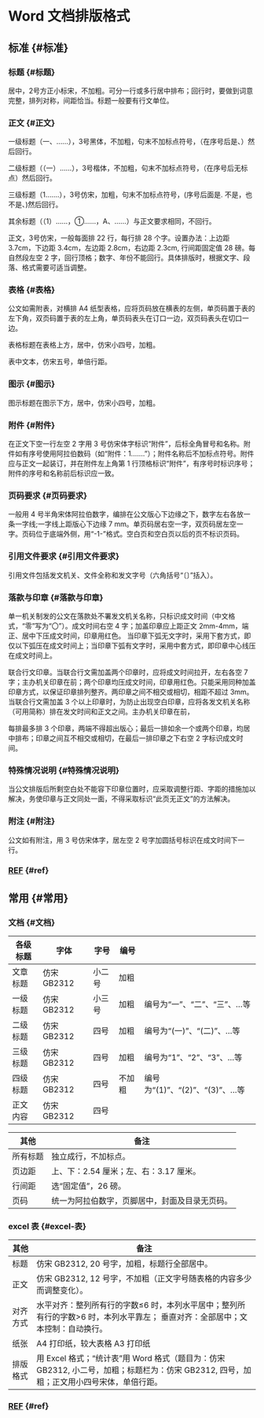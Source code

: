 # Word 文档排版格式


## 标准 {#标准}


### 标题 {#标题}

居中，2号方正小标宋，不加粗。可分一行或多行居中排布；回行时，要做到词意完整，排列对称，间距恰当。标题一般要有行文单位。


### 正文 {#正文}

一级标题（一、……），3号黑体，不加粗，句末不加标点符号，（在序号后是、）然后回行。

二级标题（（一）……），3号楷体，不加粗，句末不加标点符号，（在序号后无标点）然后回行。

三级标题（1.……），3号仿宋，加粗，句末不加标点符号，(序号后面是. 不是，也不是、)然后回行。

其余标题（（1）……，①……，A、……）与正文要求相同，不回行。

正文，3号仿宋，一般每面排 22 行，每行排 28 个字。设置办法：上边距 3.7cm，下边距 3.4cm，左边距 2.8cm，右边距 2.3cm, 行间距固定值 28 磅。每自然段左空 2 字，回行顶格；数字、年份不能回行。具体排版时，根据文字、段落、格式需要可适当调整。


### 表格 {#表格}

公文如需附表，对横排 A4 纸型表格，应将页码放在横表的左侧，单页码置于表的左下角，双页码置于表的左上角，单页码表头在订口一边，双页码表头在切口一边。

表格标题在表格上方，居中，仿宋小四号，加粗。

表中文本，仿宋五号，单倍行距。


### 图示 {#图示}

图示标题在图示下方，居中，仿宋小四号，加粗。


### 附件 {#附件}

在正文下空一行左空 2 字用 3 号仿宋体字标识“附件”，后标全角冒号和名称。附件如有序号使用阿拉伯数码（如“附件：1.……”）；附件名称后不加标点符号。附件应与正文一起装订，并在附件左上角第 1 行顶格标识“附件”，有序号时标识序号；附件的序号和名称前后标识应一致。


### 页码要求 {#页码要求}

一般用 4 号半角宋体阿拉伯数字，编排在公文版心下边缘之下，数字左右各放一条一字线;一字线上距版心下边缘 7 mm。单页码居右空一字，双页码居左空一字。页码位于底端外侧，用“-1-”格式。空白页和空白页以后的页不标识页码。


### 引用文件要求 {#引用文件要求}

引用文件包括发文机关、文件全称和发文字号（六角括号“〔〕”括入）。


### 落款与印章 {#落款与印章}

单一机关制发的公文在落款处不署发文机关名称，只标识成文时间（中文格式，“零”写为“〇”）。成文时间右空 4 字；加盖印章应上距正文 2mm-4mm，端正、居中下压成文时间，印章用红色。 当印章下弧无文字时，采用下套方式，即仅以下弧压在成文时间上；当印章下弧有文字时，采用中套方式，即印章中心线压在成文时间上。

联合行文印章。当联合行文需加盖两个印章时，应将成文时间拉开，左右各空 7 字；主办机关印章在前；两个印章均压成文时间，印章用红色。只能采用同种加盖印章方式，以保证印章排列整齐。两印章之间不相交或相切，相距不超过 3mm。当联合行文需加盖 3 个以上印章时，为防止出现空白印章，应将各发文机关名称（可用简称）排在发文时间和正文之间。主办机关印章在前，

每排最多排 3 个印章，两端不得超出版心；最后一排如余一个或两个印章，均居中排布；印章之间互不相交或相切，在最后一排印章之下右空 2 字标识成文时间。


### 特殊情况说明 {#特殊情况说明}

当公文排版后所剩空白处不能容下印章位置时，应采取调整行距、字距的措施加以解决，务使印章与正文同处一面，不得采取标识“此页无正文”的方法解决。


### 附注 {#附注}

公文如有附注，用 3 号仿宋体字，居左空 2 号字加圆括号标识在成文时间下一行。


### [REF](https://www.yigujin.cn/1225.html) {#ref}


## 常用 {#常用}


### 文档 {#文档}

| 各级标题 | 字体      | 字号 | 编号 |                         |
|------|---------|----|----|-------------------------|
| 文章标题 | 仿宋 GB2312 | 小二号 | 加粗 |                         |
| 一级标题 | 仿宋 GB2312 | 小三号 | 加粗 | 编号为“一”、“二”、“三”、…等 |
| 二级标题 | 仿宋 GB2312 | 四号 | 加粗 | 编号为“(一)”、“(二)”、…等 |
| 三级标题 | 仿宋 GB2312 | 四号 | 加粗 | 编号为“1”、“2”、“3”、…等 |
| 四级标题 | 仿宋 GB2312 | 四号 | 不加粗 | 编号为“(1)”、“(2)”、“(3)”、…等 |
| 正文内容 | 仿宋 GB2312 | 四号 |     |                         |

| 其他 | 备注                     |
|----|------------------------|
| 所有标题 | 独立成行，不加标点。     |
| 页边距 | 上、下：2.54 厘米；左、右：3.17 厘米。 |
| 行间距 | 选“固定值”，26 磅。    |
| 页码 | 统一为阿拉伯数字，页脚居中，封面及目录无页码。 |


### excel 表 {#excel-表}

| 其他 | 备注                                                                                 |
|----|------------------------------------------------------------------------------------|
| 标题 | 仿宋 GB2312, 20 号字，加粗，标题行全部居中。                                         |
| 正文 | 仿宋 GB2312, 12 号字，不加粗（正文字号随表格的内容多少而调整变化）。                 |
| 对齐方式 | 水平对齐：整列所有行的字数≤6 时，本列水平居中；整列所有行的字数&gt;6 时，本列水平靠左； 垂直对齐：全部居中；文本控制：自动换行。 |
| 纸张 | A4 打印纸，较大表格 A3 打印纸                                                        |
| 排版格式 | 用 Excel 格式；“统计表”用 Word 格式（题目为：仿宋 GB2312, 小二号，加粗；标题栏为：仿宋 GB2312, 四号，加粗；正文用小四号宋体，单倍行距。 |


### [REF](https://blog.csdn.net/oragle/article/details/118209670) {#ref}
